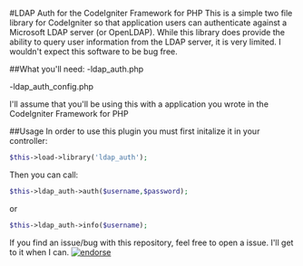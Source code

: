 #LDAP Auth for the CodeIgniter Framework for PHP
This is a simple two file library for CodeIgniter so that application users can authenticate against a Microsoft LDAP server (or OpenLDAP).
While this library does provide the ability to query user information from the LDAP server, it is very limited. I wouldn't expect this software to be bug free.

##What you'll need:
-ldap_auth.php

-ldap_auth_config.php

I'll assume that you'll be using this with a application you wrote in the CodeIgniter Framework for PHP 

##Usage
In order to use this plugin you must first initalize it in your controller:

```php
$this->load->library('ldap_auth');
```

Then you can call:

```php
$this->ldap_auth->auth($username,$password);
```

or


```php
$this->ldap_auth->info($username);
```
If you find an issue/bug with this repository, feel free to open a issue. I'll get to it when I can.
[![endorse](http://api.coderwall.com/dwaynehale/endorse.png)](http://coderwall.com/dwaynehale)
